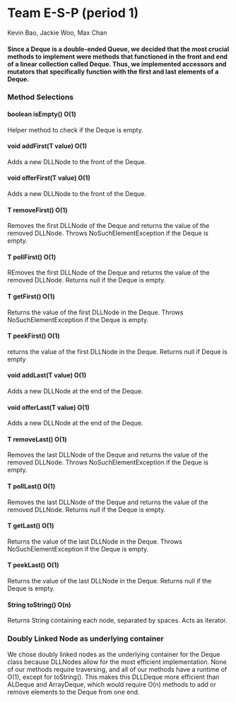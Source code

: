 # Team  E-S-P (period 1)
Kevin Bao,
Jackie Woo,
Max Chan

#### Since a Deque is a double-ended Queue, we decided that the most crucial methods to implement were methods that functioned in the front and end of a linear collection called Deque. Thus, we implemented accessors and mutators that specifically function with the first and last elements of a Deque.
### Method Selections
#### boolean isEmpty() O(1)
<t>Helper method to check if the Deque is empty.
#### void addFirst(T value) O(1)
<t>Adds a new DLLNode to the front of the Deque.
#### void offerFirst(T value) O(1)
<t>Adds a new DLLNode to the front of the Deque.
#### T removeFirst() O(1)
<t>Removes the first DLLNode of the Deque and returns the value of the removed DLLNode.
Throws NoSuchElementException if the Deque is empty.
#### T pollFirst() O(1)
<t>REmoves the first DLLNode of the Deque and returns the value of the removed DLLNode. Returns null if the Deque is empty.
#### T getFirst() O(1)
<t>Returns the value of the first DLLNode in the Deque.
Throws NoSuchElementException if the Deque is empty.
#### T peekFirst() O(1)
<t> returns the value of the first DLLNode in the Deque. Returns null if Deque is empty
#### void addLast(T value) O(1)
<t>Adds a new DLLNode at the end of the Deque.
#### void offerLast(T value) O(1)
<t>Adds a new DLLNode at the end of the Deque.
#### T removeLast() O(1)
<t>Removes the last DLLNode of the Deque and returns the value of the removed DLLNode. 
Throws NoSuchElementException if the Deque is empty.
#### T pollLast() O(1)
<t>Removes the last DLLNode of the Deque and returns the value of the removed DLLNode. Returns null if the Deque is empty.
#### T getLast() O(1)
<t>Returns the value of the last DLLNode in the Deque.
Throws NoSuchElementException if the Deque is empty.
#### T peekLast() O(1)
<t>Returns the value of the last DLLNode in the Deque. Returns null if the Deque is empty.
#### String toString() O(n)
<t>Returns String containing each node, separated by spaces.  Acts as iterator.

### Doubly Linked Node as underlying container
We chose doubly linked nodes as the underlying container for the Deque class because DLLNodes allow for the most efficient implementation. None of our methods require traversing, and all of our methods have a runtime of O(1), except for toString(). This makes this DLLDeque more efficient than ALDeque and ArrayDeque, which would require O(n) methods to add or remove elements to the Deque from one end.
